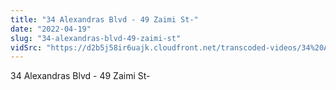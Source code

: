 ```yaml
---
title: "34 Alexandras Blvd - 49 Zaimi St-"
date: "2022-04-19"
slug: "34-alexandras-blvd-49-zaimi-st"
vidSrc: "https://d2b5j58ir6uajk.cloudfront.net/transcoded-videos/34%20Alexandras%20Blvd%20-%2049%20Zaimi%20St-.mp4"
---
```


34 Alexandras Blvd - 49 Zaimi St-
